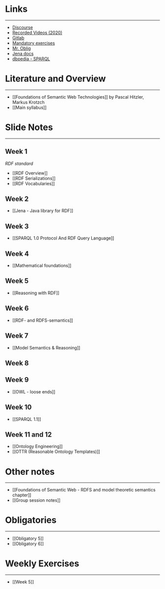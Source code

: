 
# Links
---
* [Discourse](https://astro-discourse.uio.no/c/in3060-24v/297)
* [Recorded Videos (2020)](https://www.uio.no/studier/emner/matnat/ifi/IN3060/v20/timeplan/index.html#FOR)
* [Gitlab](https://github.uio.no/dusando/IN3060/)
* [Mandatory exercises](https://www.uio.no/studier/emner/matnat/ifi/IN3060/v24/obliger/)
* [Mr. Oblig](https://sws.ifi.uio.no/mroblig/)
* [Jena docs](https://jena.apache.org/documentation/javadoc/jena/org.apache.jena.core/module-summary.html)
* [dbpedia - SPARQL](http://dbpedia.org/sparql)

# Literature and Overview
---
* [[Foundations of Semantic Web Technologies]] by Pascal Hitzler, Markus Krotzch
* [[Main syllabus]]

# Slide Notes
---

## Week 1
_RDF standard_
* [[RDF Overview]]
* [[RDF Serializations]]
* [[RDF Vocabularies]]

## Week 2
* [[Jena - Java library for RDF]]

## Week 3
* [[SPARQL 1.0 Protocol And RDF Query Language]]

## Week 4
* [[Mathematical foundations]]

## Week 5
* [[Reasoning with RDF]]

## Week 6
* [[RDF- and RDFS-semantics]]

## Week 7
* [[Model Semantics & Reasoning]]

## Week 8

## Week 9
* [[OWL - loose ends]]

## Week 10
* [[SPARQL 1.1]]

## Week 11 and 12 
* [[Ontology Engineering]]
* [[OTTR (Reasonable Ontology Templates)]]

# Other notes
---

* [[Foundations of Semantic Web - RDFS and model theoretic semantics chapter]]
* [[Group session notes]]


# Obligatories
---

* [[Obligatory 5]]
* [[Obligatory 6]]

# Weekly Exercises
---

* [[Week 5]]